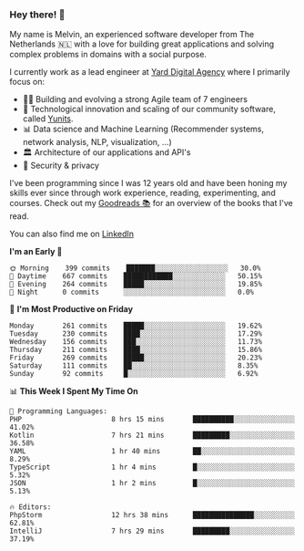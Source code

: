### Hey there! 👋

My name is Melvin, an experienced software developer from The Netherlands 🇳🇱 with a love for building great applications and solving complex problems in domains with a social purpose. 

I currently work as a lead engineer at [Yard Digital Agency](https://github.com/yardinternet) where I primarily focus on:

* 👏🏼 Building and evolving a strong Agile team of 7 engineers
* 🚀 Technological innovation and scaling of our community software, called [Yunits](https://www.yunits.com/).
* 📊 Data science and Machine Learning (Recommender systems, network analysis, NLP, visualization, ...)
* 🏛 Architecture of our applications and API's
* 🔐 Security & privacy

I've been programming since I was 12 years old and have been honing my skills ever since through work experience, reading, experimenting, and courses.
Check out my [Goodreads 📚](https://goodreads.com/melvinkoopmans) for an overview of the books that I've read. 

You can also find me on [LinkedIn](https://www.linkedin.com/in/melvinkoopmans)

<!--START_SECTION:waka-->
**I'm an Early 🐤** 

```text
🌞 Morning    399 commits    ███████░░░░░░░░░░░░░░░░░░   30.0% 
🌆 Daytime    667 commits    ████████████░░░░░░░░░░░░░   50.15% 
🌃 Evening    264 commits    █████░░░░░░░░░░░░░░░░░░░░   19.85% 
🌙 Night      0 commits      ░░░░░░░░░░░░░░░░░░░░░░░░░   0.0%

```
📅 **I'm Most Productive on Friday** 

```text
Monday       261 commits    █████░░░░░░░░░░░░░░░░░░░░   19.62% 
Tuesday      230 commits    ████░░░░░░░░░░░░░░░░░░░░░   17.29% 
Wednesday    156 commits    ███░░░░░░░░░░░░░░░░░░░░░░   11.73% 
Thursday     211 commits    ████░░░░░░░░░░░░░░░░░░░░░   15.86% 
Friday       269 commits    █████░░░░░░░░░░░░░░░░░░░░   20.23% 
Saturday     111 commits    ██░░░░░░░░░░░░░░░░░░░░░░░   8.35% 
Sunday       92 commits     █░░░░░░░░░░░░░░░░░░░░░░░░   6.92%

```


📊 **This Week I Spent My Time On** 

```text
💬 Programming Languages: 
PHP                      8 hrs 15 mins       ██████████░░░░░░░░░░░░░░░   41.02% 
Kotlin                   7 hrs 21 mins       █████████░░░░░░░░░░░░░░░░   36.58% 
YAML                     1 hr 40 mins        ██░░░░░░░░░░░░░░░░░░░░░░░   8.29% 
TypeScript               1 hr 4 mins         █░░░░░░░░░░░░░░░░░░░░░░░░   5.32% 
JSON                     1 hr 2 mins         █░░░░░░░░░░░░░░░░░░░░░░░░   5.13%

🔥 Editors: 
PhpStorm                 12 hrs 38 mins      ███████████████░░░░░░░░░░   62.81% 
IntelliJ                 7 hrs 29 mins       █████████░░░░░░░░░░░░░░░░   37.19%

```


<!--END_SECTION:waka-->
